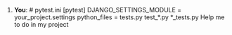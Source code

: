 1. **You**: # pytest.ini
[pytest]
DJANGO_SETTINGS_MODULE = your_project.settings
python_files = tests.py test_*.py *_tests.py Help me to do in my project
